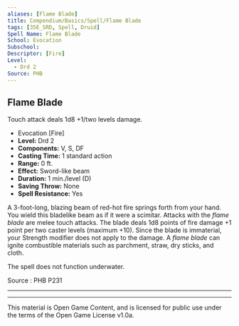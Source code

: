 ```yaml
---
aliases: [Flame Blade]
title: Compendium/Basics/Spell/Flame Blade
tags: [35E_SRD, Spell, Druid]
Spell Name: Flame Blade
School: Evocation
Subschool: 
Descriptor: [Fire]
Level:
  - Drd 2
Source: PHB
---
```



## Flame Blade

Touch attack deals 1d8 +1/two levels damage.

*   Evocation [Fire]
*   **Level:** Drd 2
*   **Components:** V, S, DF
*   **Casting Time:** 1 standard action
*   **Range:** 0 ft.
*   **Effect:** Sword-like beam
*   **Duration:** 1 min./level (D)
*   **Saving Throw:** None
*   **Spell Resistance:** Yes

<p>A 3-foot-long, blazing beam of red-hot fire springs forth from your hand. You wield this bladelike beam as if it were a scimitar. Attacks with the <i>flame blade</i> are melee touch attacks. The blade deals 1d8 points of fire damage +1 point per two caster levels (maximum +10). Since the blade is immaterial, your Strength modifier does not apply to the damage. A <i>flame blade</i> can ignite combustible materials such as parchment, straw, dry sticks, and cloth.</p><p>The spell does not function underwater.</p>

Source : PHB P231

---

---

This material is Open Game Content, and is licensed for public use under
the terms of the Open Game License v1.0a.
